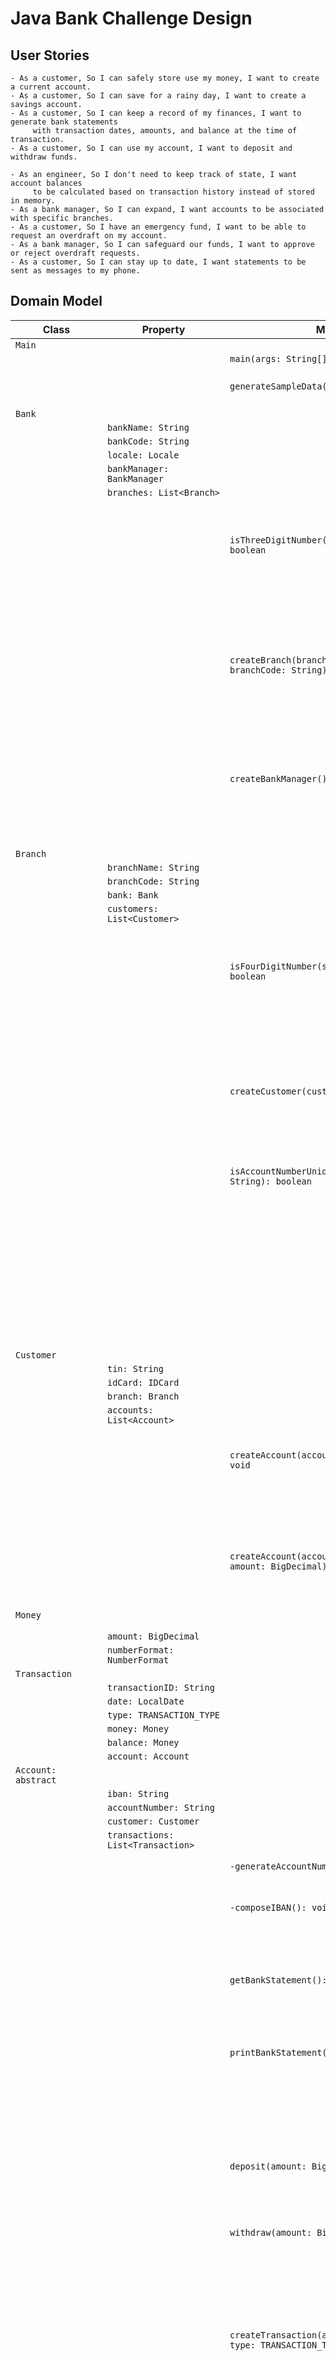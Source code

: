 # Java Bank Challenge Design

## User Stories

```
- As a customer, So I can safely store use my money, I want to create a current account.
- As a customer, So I can save for a rainy day, I want to create a savings account.
- As a customer, So I can keep a record of my finances, I want to generate bank statements
     with transaction dates, amounts, and balance at the time of transaction.
- As a customer, So I can use my account, I want to deposit and withdraw funds.

- As an engineer, So I don't need to keep track of state, I want account balances 
     to be calculated based on transaction history instead of stored in memory.
- As a bank manager, So I can expand, I want accounts to be associated with specific branches.
- As a customer, So I have an emergency fund, I want to be able to request an overdraft on my account.
- As a bank manager, So I can safeguard our funds, I want to approve or reject overdraft requests.
- As a customer, So I can stay up to date, I want statements to be sent as messages to my phone.
```

## Domain Model

| Class                            | Property                                    | Method                                                                                      | Scenario                                                                                                      | Outcome                                                                                                |
|----------------------------------|---------------------------------------------|---------------------------------------------------------------------------------------------|---------------------------------------------------------------------------------------------------------------|--------------------------------------------------------------------------------------------------------|
| `Main`                           |                                             |                                                                                             |                                                                                                               |                                                                                                        |
|                                  |                                             | `main(args: String[]): void`                                                                |                                                                                                               |                                                                                                        |
|                                  |                                             | `generateSampleData(): void`                                                                | Showcase print bank statement.                                                                                |                                                                                                        |
| `Bank`                           |                                             |                                                                                             |                                                                                                               |                                                                                                        |
|                                  | `bankName: String`                          |                                                                                             |                                                                                                               |                                                                                                        |
|                                  | `bankCode: String`                          |                                                                                             |                                                                                                               |                                                                                                        |
|                                  | `locale: Locale`                            |                                                                                             |                                                                                                               |                                                                                                        |
|                                  | `bankManager: BankManager`                  |                                                                                             |                                                                                                               |                                                                                                        |
|                                  | `branches: List<Branch>`                    |                                                                                             |                                                                                                               |                                                                                                        |
|                                  |                                             | `isThreeDigitNumber(strNum: String): boolean`                                               | To validate the bank code upon creation. Bank code is a three digit positive number.                          | Return true. Continues the creation of the new Bank.                                                   |
|                                  |                                             |                                                                                             | Bank code is not a three digit positive number.                                                               | Return false. Throws an Illegal Argument Exception.                                                    |
|                                  |                                             | `createBranch(branchName: String, branchCode: String): void`                                | To create a new Branch for the Bank.                                                                          | Creates a new Branch and adds it to the branches list.                                                 |
|                                  |                                             |                                                                                             | Branch with same name or code already in branches list.                                                       | Show corresponding message.                                                                            |
|                                  |                                             | `createBankManager(): void`                                                                 | To add a bank manager to the Bank.                                                                            | Creates and adds a bank manager to the bank if on doesn't already exist.                               |
|                                  |                                             |                                                                                             | Bank already has a manager.                                                                                   | Show corresponding message.                                                                            |
| `Branch`                         |                                             |                                                                                             |                                                                                                               |                                                                                                        |
|                                  | `branchName: String`                        |                                                                                             |                                                                                                               |                                                                                                        |
|                                  | `branchCode: String`                        |                                                                                             |                                                                                                               |                                                                                                        |
|                                  | `bank: Bank`                                |                                                                                             |                                                                                                               |                                                                                                        |
|                                  | `customers: List<Customer>`                 |                                                                                             |                                                                                                               |                                                                                                        |
|                                  |                                             | `isFourDigitNumber(strNum: String): boolean`                                                | To validate the branch code upon creation. Branch code is a four digit positive number.                       | Return true. Continues the creation of the new Branch.                                                 |
|                                  |                                             |                                                                                             | Branch code is not a four digit positive number.                                                              | Return false. Throws an Illegal Argument Exception.                                                    |
|                                  |                                             | `createCustomer(customer: Customer): void`                                                  | To create a new Customer.                                                                                     | Creates a new Customer and adds it to the customers list.                                              |
|                                  |                                             | `isAccountNumberUnique(accountNumber: String): boolean`                                     | Part of creating a new Account. An account with the same account number doesn't exists under the same branch. | Return true. Continues the creation of the new Account.                                                |
|                                  |                                             |                                                                                             | An account with the same account number exists under the same branch.                                         | Return false. Generates another account number.                                                        |
|                                  |                                             |                                                                                             | Customer already exists.                                                                                      | Show corresponding message.                                                                            |
| `Customer`                       |                                             |                                                                                             |                                                                                                               |                                                                                                        |
|                                  | `tin: String`                               |                                                                                             |                                                                                                               |                                                                                                        |
|                                  | `idCard: IDCard`                            |                                                                                             |                                                                                                               |                                                                                                        |
|                                  | `branch: Branch`                            |                                                                                             |                                                                                                               |                                                                                                        |
|                                  | `accounts: List<Account>`                   |                                                                                             |                                                                                                               |                                                                                                        |
|                                  |                                             | `createAccount(accountType: ACCOUNT_TYPE): void`                                            | To create a new Account of the specified type.                                                                | Creates a new Account of the specified type and adds it to the accounts list.                          |
|                                  |                                             |                                                                                             | Account already exists.                                                                                       | Show corresponding message.                                                                            |
|                                  |                                             | `createAccount(accountType: ACCOUNT_TYPE, amount: BigDecimal): void`                        | To create a new Account of the specified type with an initial amount.                                         | Creates a new Account of the specified type, with an initial amount, and adds it to the accounts list. |
| `Money`                          |                                             |                                                                                             | Account already exists.                                                                                       | Show corresponding message.                                                                            |
|                                  | `amount: BigDecimal`                        |                                                                                             |                                                                                                               |                                                                                                        |
|                                  | `numberFormat: NumberFormat`                |                                                                                             |                                                                                                               |                                                                                                        |
| `Transaction`                    |                                             |                                                                                             |                                                                                                               |                                                                                                        |
|                                  | `transactionID: String`                     |                                                                                             |                                                                                                               |                                                                                                        |
|                                  | `date: LocalDate`                           |                                                                                             |                                                                                                               |                                                                                                        |
|                                  | `type: TRANSACTION_TYPE`                    |                                                                                             |                                                                                                               |                                                                                                        |
|                                  | `money: Money`                              |                                                                                             |                                                                                                               |                                                                                                        | 
|                                  | `balance: Money`                            |                                                                                             |                                                                                                               |                                                                                                        |
|                                  | `account: Account`                          |                                                                                             |                                                                                                               |                                                                                                        |
| `Account: abstract`              |                                             |                                                                                             |                                                                                                               |                                                                                                        |
|                                  | `iban: String`                              |                                                                                             |                                                                                                               |                                                                                                        |
|                                  | `accountNumber: String`                     |                                                                                             |                                                                                                               |                                                                                                        |
|                                  | `customer: Customer`                        |                                                                                             |                                                                                                               |                                                                                                        |
|                                  | `transactions: List<Transaction>`           |                                                                                             |                                                                                                               |                                                                                                        |
|                                  |                                             | `-generateAccountNumber(): void`                                                            | Create a new Account.                                                                                         | Generates a unique account number.                                                                     |
|                                  |                                             | `-composeIBAN(): void`                                                                      | Create a new Account.                                                                                         | Composes IBAN from Bank's locale and code, Branch's code and account number.                           |
|                                  |                                             | `getBankStatement(): String`                                                                | To get the transaction history in a format used for viewing on a  mobile phone.                               | Returns all transactions that have been made in this account.                                          |
|                                  |                                             | `printBankStatement(): void`                                                                | To view the transaction history for this account.                                                             | Prints all transactions that have been made in this account.                                           |
|                                  |                                             |                                                                                             | No transactions have been made.                                                                               | Show corresponding message.                                                                            |
|                                  |                                             | `deposit(amount: BigDecimal): void`                                                         | To deposit an amount of money in this account.                                                                | Calls createTransaction method with TRANSACTION_TYPE DEPOSIT                                           |
|                                  |                                             | `withdraw(amount: BigDecimal): void`                                                        | To withdraw an amount of money from this accounts.                                                            | Calls createTransaction method with TRANSACTION_TYPE WITHDRAWAL                                        |
|                                  |                                             |                                                                                             | Not enough money in the account.                                                                              | Show corresponding message.                                                                            |
|                                  |                                             | `createTransaction(amount: BigDecimal, type: TRANSACTION_TYPE): void`                       | Type is DEPOSIT                                                                                               | Creates a new Transaction of DEPOSIT type and adds it to the transactions list.                        |
|                                  |                                             |                                                                                             | Type is WITHDRAWAL, to withdraw an amount of money from this accounts.                                        | Creates a new Transaction of WITHDRAWAL type and adds it to the transactions list.                     |
|                                  |                                             | `getBalance() : Money`                                                                      | To get the balance of this account.                                                                           | Return the amount of money in this account.                                                            |
| `CurrentAccount extends Account` |                                             |                                                                                             |                                                                                                               |                                                                                                        |
|                                  | `overdraftRequests: List<OverdraftRequest>` |                                                                                             |                                                                                                               |                                                                                                        |
|                                  |                                             | `requestOverdraft(amount: BigDecimal): void`                                                | Request an overdraft from this account.                                                                       | Creates a new OverdraftRequest which is in PENDING state and awaits approval.                          |
|                                  |                                             | `overdraft(overdraftRequest: OverdraftRequest): void`                                       | Withdraw the amount requested.                                                                                | Calls createTransaction method with TRANSACTION_TYPE WITHDRAWAL                                        |
|                                  |                                             |                                                                                             | Overdraft hasn't been approved. Overdraft hasn't been processed.                                              | Show corresponding message.                                                                            |
| `SavingsAccount extends Account` |                                             |                                                                                             |                                                                                                               |                                                                                                        |
| `OverdraftRequest`               |                                             |                                                                                             |                                                                                                               |                                                                                                        |
|                                  | `account: Account`                          |                                                                                             |                                                                                                               |                                                                                                        |
|                                  | `state: OVERDRAFT_STATE`                    |                                                                                             |                                                                                                               |                                                                                                        |
|                                  | `amount: Money`                             |                                                                                             |                                                                                                               |                                                                                                        |
| `BankManager`                    |                                             |                                                                                             |                                                                                                               |                                                                                                        |
|                                  |                                             | `processOverdraftRequest(overdraftRequest: OverdraftRequest, state: OVERDRAFT_STATE): void` | Approve or deny an overdraft request.                                                                         | Set the state of the overdraft request to one of the available options.                                |
| `TwilioController`               |                                             |                                                                                             |                                                                                                               |                                                                                                        |
|                                  | `ACCOUNT_SID: String`                       |                                                                                             |                                                                                                               |                                                                                                        |
|                                  | `AUTH_TOKEN: String`                        |                                                                                             |                                                                                                               |                                                                                                        |
|                                  |                                             | `sendSms(context: String): void`                                                            | To sent the bank statement of an account to the user.                                                         | Sends the bank statement as an SMS to the user.                                                        |
| `BankController`                 |                                             |                                                                                             | A Controller class to manage a Bank.                                                                          |                                                                                                        |
|                                  | `bank: Bank`                                |                                                                                             |                                                                                                               |                                                                                                        |
|                                  |                                             | `createBankManager(): BankManager`                                                          |                                                                                                               |                                                                                                        |
|                                  |                                             | `createBranch(branchName: String, bankCode: String): Branch`                                |                                                                                                               |                                                                                                        |
|                                  |                                             | `createCustomer(branch: Branch, idCard: IDCard, tin: String): Customer`                     |                                                                                                               |                                                                                                        |
|                                  |                                             | `createCurrentAccount(customer: Customer): CurrentAccount`                                  |                                                                                                               |                                                                                                        |
|                                  |                                             | `createCurrentAccount(customer: Customer, amount: BigDecimal): CurrentAccount`              |                                                                                                               |                                                                                                        |
|                                  |                                             | `createSavingsAccount(customer: Customer): SavingsAccount`                                  |                                                                                                               |                                                                                                        |
|                                  |                                             | `createSavingsAccount(customer: Customer, amount: BigDecimal): SavingsAccount`              |                                                                                                               |                                                                                                        |
|                                  |                                             | `deposit(account: Account, amount: BigDecimal): void`                                       |                                                                                                               |                                                                                                        |
|                                  |                                             | `withdraw(account: Account, amount: BigDecimal): void`                                      |                                                                                                               |                                                                                                        |
|                                  |                                             | `createOverdraftRequest(account: Account, amount: BigDecimal): OverdraftRequest`            |                                                                                                               |                                                                                                        |
|                                  |                                             | `approveOverdraftRequest(request: OverdraftRequest): void`                                  |                                                                                                               |                                                                                                        |
|                                  |                                             | `denyOverdraftRequest(request: OverdraftRequest): void`                                     |                                                                                                               |                                                                                                        |
|                                  |                                             | `overdraft(account: Account, request: OverdraftRequest): void`                              |                                                                                                               |                                                                                                        |
|                                  |                                             | `printBankStatement(account: Account): void`                                                |                                                                                                               |                                                                                                        |
|                                  |                                             | `sendBankStatementToPhone(account: Account): void`                                          |                                                                                                               |                                                                                                        |

### Enumerations Used

```
TRANSACTION_TYPE: WITHDRAWAL, DEPOSIT.
ACCOUNT_TYPE: CURRENT, SAVINGS.
OVERDRAFT_STATE: PENDING, APPROVED, DENIED.
```

### Extra details

```
This app is to be used through the BankController class.
Restrictions
 - Branch can only be created through a Bank.
 - Customer can only be created through a Branch.
 - Account can only be created through a Customer.
 - Transaction can only be created through an Account.
 - Overdraft can only be created through an Account.
 - Some form of validation and business logic was implemented in the code.
 - IBAN (International Bank Account Number) structure: Country Code(2) + Check Digits(2) + BBAN(23).
 - BBAN (Basic Bank Account Number) structure: Bank Code(3) Branch Code(4) Account Number(16).
 - TIN (Tax Identification Number) structure: Country Code(2) + A nine digit number.
```

<!-- 
TODO:
 - Create UML Diagram with a correct tool.
 - Use a logger.
 - Add JavaDocs.
-->

## Class Diagram (outdated)

![A class diagram.](/assets/uml_diagram.png)
